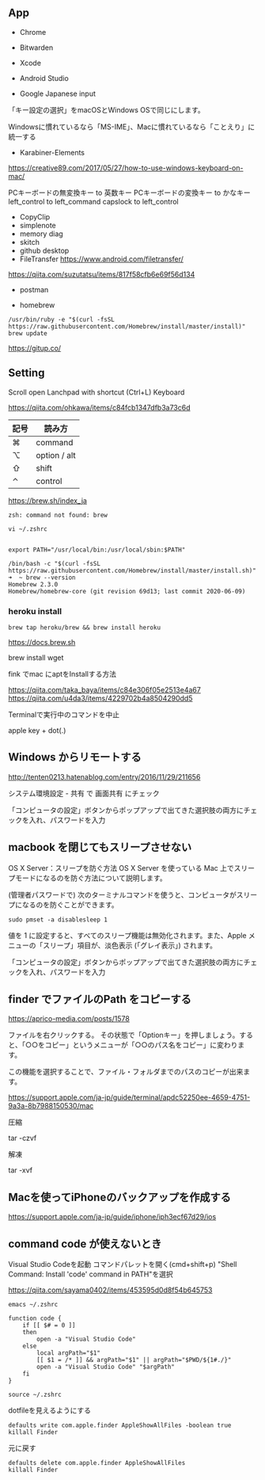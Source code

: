 ## App

- Chrome

- Bitwarden
- Xcode
- Android Studio
- Google Japanese input

「キー設定の選択」をmacOSとWindows OSで同じにします。

Windowsに慣れているなら「MS-IME」、Macに慣れているなら「ことえり」に統一する

- Karabiner-Elements

https://creative89.com/2017/05/27/how-to-use-windows-keyboard-on-mac/

PCキーボードの無変換キー to 英数キー
PCキーボードの変換キー to かなキー
left_control to left_command
capslock to left_control


- CopyClip
- simplenote
- memory diag
- skitch
- github desktop
- FileTransfer https://www.android.com/filetransfer/

https://qiita.com/suzutatsu/items/817f58cfb6e69f56d134

- postman


- homebrew

```
/usr/bin/ruby -e "$(curl -fsSL https://raw.githubusercontent.com/Homebrew/install/master/install)"
brew update
```

https://gitup.co/


## Setting

Scroll
open Lanchpad with shortcut (Ctrl+L)
Keyboard


https://qiita.com/ohkawa/items/c84fcb1347dfb3a73c6d

記号 | 読み方
-- | --
⌘ | command
⌥ | option / alt
⇧ | shift
⌃ | control


https://brew.sh/index_ja

```
zsh: command not found: brew

vi ~/.zshrc


export PATH="/usr/local/bin:/usr/local/sbin:$PATH"

/bin/bash -c "$(curl -fsSL https://raw.githubusercontent.com/Homebrew/install/master/install.sh)"
➜  ~ brew --version
Homebrew 2.3.0
Homebrew/homebrew-core (git revision 69d13; last commit 2020-06-09)
```

### heroku install

```
brew tap heroku/brew && brew install heroku
```


https://docs.brew.sh


brew install wget

fink でmac にaptをInstallする方法

https://qiita.com/taka_baya/items/c84e306f05e2513e4a67
https://qiita.com/u4da3/items/4229702b4a8504290dd5


Terminalで実行中のコマンドを中止

apple key + dot(.)

## Windows からリモートする

http://tenten0213.hatenablog.com/entry/2016/11/29/211656

システム環境設定 - 共有 で 画面共有 にチェック

「コンピュータの設定」ボタンからポップアップで出てきた選択肢の両方にチェックを入れ、パスワードを入力


## macbook を閉じてもスリープさせない

OS X Server：スリープを防ぐ方法
OS X Server を使っている Mac 上でスリープモードになるのを防ぐ方法について説明します。

(管理者パスワードで) 次のターミナルコマンドを使うと、コンピュータがスリープになるのを防ぐことができます。

```
sudo pmset -a disablesleep 1
```

値を 1 に設定すると、すべてのスリープ機能は無効化されます。また、Apple メニューの「スリープ」項目が、淡色表示 (「グレイ表示」) されます。



「コンピュータの設定」ボタンからポップアップで出てきた選択肢の両方にチェックを入れ、パスワードを入力



## finder でファイルのPath をコピーする

https://aprico-media.com/posts/1578

ファイルを右クリックする。
その状態で「Optionキー」を押しましょう。すると、「○○をコピー」というメニューが「○○のパス名をコピー」に変わります。

この機能を選択することで、ファイル・フォルダまでのパスのコピーが出来ます。


https://support.apple.com/ja-jp/guide/terminal/apdc52250ee-4659-4751-9a3a-8b7988150530/mac

圧縮

tar -czvf

解凍

tar -xvf

## Macを使ってiPhoneのバックアップを作成する

https://support.apple.com/ja-jp/guide/iphone/iph3ecf67d29/ios

## command code が使えないとき

Visual Studio Codeを起動
コマンドパレットを開く(cmd+shift+p)
"Shell Command: Install 'code' command in PATH"を選択

https://qiita.com/sayama0402/items/453595d0d8f54b645753

```
emacs ~/.zshrc
```

```
function code {
    if [[ $# = 0 ]]
    then
        open -a "Visual Studio Code"
    else
        local argPath="$1"
        [[ $1 = /* ]] && argPath="$1" || argPath="$PWD/${1#./}"
        open -a "Visual Studio Code" "$argPath"
    fi
}
```

```
source ~/.zshrc
```


dotfileを見えるようにする

```
defaults write com.apple.finder AppleShowAllFiles -boolean true
killall Finder
```

元に戻す

```
defaults delete com.apple.finder AppleShowAllFiles
killall Finder
```
